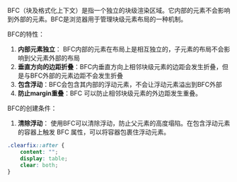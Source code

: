 BFC（块及格式化上下文）是指一个独立的块级渲染区域。它内部的元素不会影响到外部的元素。BFC是浏览器用于管理块级元素布局的一种机制。

BFC的特性：
1. **内部元素独立**： BFC内部的元素在布局上是相互独立的，子元素的布局不会影响到父元素外部的布局
2. **垂直方向的边距折叠**：BFC内垂直方向上相邻块级元素的边距会发生折叠，但是与BFC外部的元素边距不会发生折叠
3. **包含浮动**：BFC会包含其内部的浮动元素，不会让浮动元素溢出到BFC外部
4. **防止margin重叠**：BFC 可以防止相邻块级元素的外边距发生重叠。

BFC的创建条件：
1. **清除浮动**： 使用BFC可以清除浮动，防止父元素的高度塌陷。在包含浮动元素的容器上触发 BFC 属性，可以将容器包裹住浮动元素。
```css
.clearfix::after {
    content: "";
    display: table;
    clear: both;
}
```